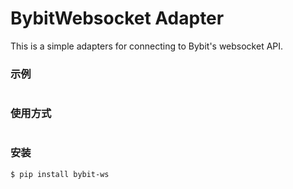 # BybitWebsocket Adapter 

This is a simple adapters for connecting to Bybit's websocket API.

### 示例

```
```


### 使用方式

```
```


### 安装

```
$ pip install bybit-ws
```

